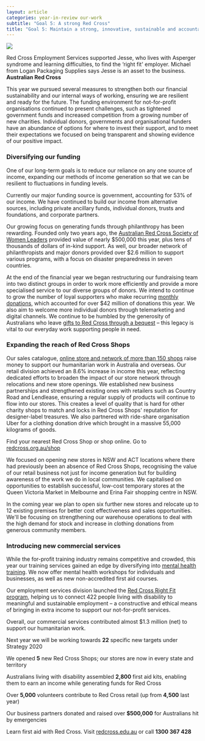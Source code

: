 ```yaml
---
layout: article
categories: year-in-review our-work
subtitle: "Goal 5: A strong Red Cross"
title: "Goal 5: Maintain a strong, innovative, sustainable and accountable organisation capable of achieving our humanitarian goals"
---
```


<div class="image-wrapper top">
  <img src="{{site.baseurl}}/img/photos/goal-5-1.jpg" class="img-responsive">
  <div class="caption">
    <p>Red Cross Employment Services supported Jesse, who lives with Asperger syndrome and learning difficulties, to find the ‘right fit' employer. Michael from Logan Packaging Supplies says Jesse is an asset to the business.<br><b>Australian Red Cross</b></p>
  </div>
</div>

This year we pursued several measures to strengthen both our financial sustainability and our internal ways of working, ensuring we are resilient and ready for the future. The funding environment for not-for-profit organisations continued to present challenges, such as tightened government funds and increased competition from a growing number of new charities. Individual donors, governments and organisational funders have an abundance of options for where to invest their support, and to meet their expectations we focused on being transparent and showing evidence of our positive impact.

### Diversifying our funding

One of our long-term goals is to reduce our reliance on any one source of income, expanding our methods of income generation so that we can be resilient to fluctuations in funding levels.

Currently our major funding source is government, accounting for 53% of our income. We have continued to build our income from alternative sources, including private ancillary funds, individual donors, trusts and foundations, and corporate partners.

Our growing focus on generating funds through philanthropy has been rewarding. Founded only two years ago, the <span class="jesus-span">[Australian Red Cross Society of Women Leaders](http://www.redcross.org.au/swl.aspx)</span><style>@media (min-width: 1200px) { .jesus-span:before {
  content: '\a';
  white-space: pre;
}}</style> provided value of nearly $500,000 this year, plus tens of thousands of dollars of in-kind support. As well, our broader network of philanthropists and major donors provided over $2.6 million to support various programs, with a focus on disaster preparedness in seven countries.

At the end of the financial year we began restructuring our fundraising team into two distinct groups in order to work more efficiently and provide a more specialised service to our diverse groups of donors. We intend to continue to grow the number of loyal supporters who make recurring [monthly donations](http://www.redcross.org.au/monthly-donation.aspx), which accounted for over $42 million of donations this year. We also aim to welcome more individual donors through telemarketing and digital channels. We continue to be humbled by the generosity of Australians who leave [gifts to Red Cross through a bequest](http://www.redcross.org.au/bequests.aspx) – this legacy is vital to our everyday work supporting people in need.

### Expanding the reach of Red Cross Shops

Our sales catalogue, [online store and network of more than 150 shops](http://www.redcross.org.au/shop.aspx) raise money to support our humanitarian work in Australia and overseas. Our retail division achieved an 8.6% increase in income this year, reflecting dedicated efforts to broaden the impact of our store network through relocations and new store openings. We established new business partnerships and strengthened existing ones with retailers such as Country Road and Lendlease, ensuring a regular supply of products will continue to flow into our stores. This creates a level of quality that is hard for other charity shops to match and locks in Red Cross Shops' reputation for designer-label treasures. We also partnered with ride-share organisation Uber for a clothing donation drive which brought in a massive 55,000 kilograms of goods.

<div class="callout-link"> <p>Find your nearest Red Cross Shop or shop online. Go to <a href="http://www.redcross.org.au/shop.aspx">redcross.org.au/shop</a></p>
</div>

We focused on opening new stores in NSW and ACT locations where there had previously been an absence of Red Cross Shops, recognising the value of our retail business not just for income generation but for building awareness of the work we do in local communities. We capitalised on opportunities to establish successful, low-cost temporary stores at the Queen Victoria Market in Melbourne and Erina Fair shopping centre in NSW.

In the coming year we plan to open six further new stores and relocate up to 12 existing premises for better cost effectiveness and sales opportunities. We'll be focusing on strengthening our warehouse operations to deal with the high demand for stock and increase in clothing donations from generous community members.

### Introducing new commercial services

While the for-profit training industry remains competitive and crowded, this year our training services gained an edge by diversifying into [mental health training](http://www.redcross.org.au/mental-health-training.aspx). We now offer mental health workshops for individuals and businesses, as well as new non-accredited first aid courses.

Our employment services division launched the [Red Cross Right Fit program](http://www.redcross.org.au/employment-services.aspx), helping us to connect 422 people living with disability to meaningful and sustainable employment – a constructive and ethical means of bringing in extra income to support our not-for-profit services.

Overall, our commercial services contributed almost $1.3 million (net) to support our humanitarian work.

<div class="callout">
    <div class="row">
      <div class="col-md-2">
        <p>Next year we will be working towards <b>22</b> specific new targets under Strategy 2020</p>
      </div>
      <div class="col-md-2">
        <p>We opened <b>5</b> new Red Cross Shops; our stores are now in every state and territory</p>
      </div>
      <div class="col-md-3">
        <p>Australians living with disability assembled <b>2,800</b> first aid kits, enabling them to earn an income while generating funds for Red Cross</p> 
      </div> 
      <div class="col-md-2">
        <p>Over <b>5,000</b> volunteers contribute to Red Cross retail (up from <b>4,500</b> last year)</p> 
      </div>   
      <div class="col-md-3">
        <p>Our business partners donated and raised over <b>$500,000</b> for Australians hit by emergencies</p> 
      </div>       
    </div>
</div>


<div class="callout-link">
<p>Learn first aid with Red Cross. Visit <a href="http://www.redcross.edu.au">redcross.edu.au</a> or call <b>1300 367 428</b></p>
</div>


